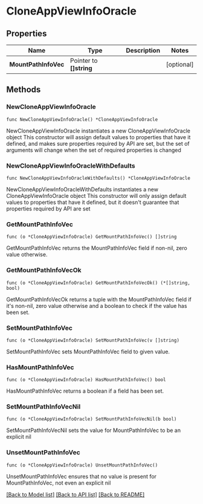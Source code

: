 # CloneAppViewInfoOracle

## Properties

Name | Type | Description | Notes
------------ | ------------- | ------------- | -------------
**MountPathInfoVec** | Pointer to **[]string** |  | [optional] 

## Methods

### NewCloneAppViewInfoOracle

`func NewCloneAppViewInfoOracle() *CloneAppViewInfoOracle`

NewCloneAppViewInfoOracle instantiates a new CloneAppViewInfoOracle object
This constructor will assign default values to properties that have it defined,
and makes sure properties required by API are set, but the set of arguments
will change when the set of required properties is changed

### NewCloneAppViewInfoOracleWithDefaults

`func NewCloneAppViewInfoOracleWithDefaults() *CloneAppViewInfoOracle`

NewCloneAppViewInfoOracleWithDefaults instantiates a new CloneAppViewInfoOracle object
This constructor will only assign default values to properties that have it defined,
but it doesn't guarantee that properties required by API are set

### GetMountPathInfoVec

`func (o *CloneAppViewInfoOracle) GetMountPathInfoVec() []string`

GetMountPathInfoVec returns the MountPathInfoVec field if non-nil, zero value otherwise.

### GetMountPathInfoVecOk

`func (o *CloneAppViewInfoOracle) GetMountPathInfoVecOk() (*[]string, bool)`

GetMountPathInfoVecOk returns a tuple with the MountPathInfoVec field if it's non-nil, zero value otherwise
and a boolean to check if the value has been set.

### SetMountPathInfoVec

`func (o *CloneAppViewInfoOracle) SetMountPathInfoVec(v []string)`

SetMountPathInfoVec sets MountPathInfoVec field to given value.

### HasMountPathInfoVec

`func (o *CloneAppViewInfoOracle) HasMountPathInfoVec() bool`

HasMountPathInfoVec returns a boolean if a field has been set.

### SetMountPathInfoVecNil

`func (o *CloneAppViewInfoOracle) SetMountPathInfoVecNil(b bool)`

 SetMountPathInfoVecNil sets the value for MountPathInfoVec to be an explicit nil

### UnsetMountPathInfoVec
`func (o *CloneAppViewInfoOracle) UnsetMountPathInfoVec()`

UnsetMountPathInfoVec ensures that no value is present for MountPathInfoVec, not even an explicit nil

[[Back to Model list]](../README.md#documentation-for-models) [[Back to API list]](../README.md#documentation-for-api-endpoints) [[Back to README]](../README.md)


